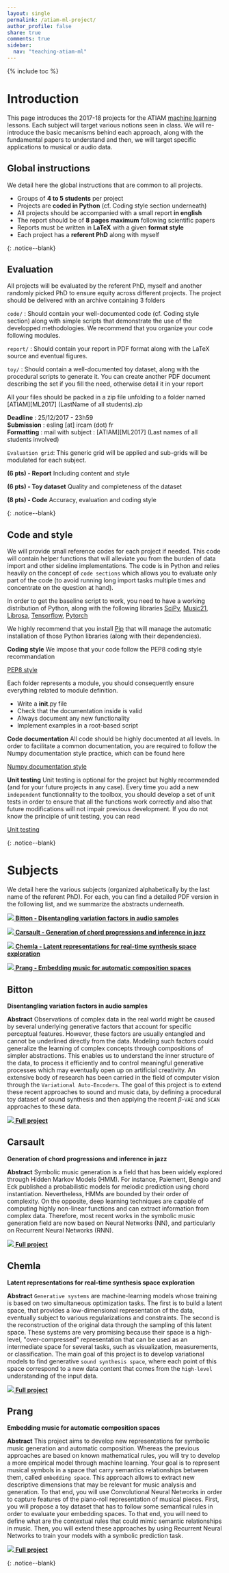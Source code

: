 ```yaml
---
layout: single
permalink: /atiam-ml-project/
author_profile: false
share: true
comments: true
sidebar:
  nav: "teaching-atiam-ml"
---
```


<script language="JavaScript" type="text/javascript" src="https://code.jquery.com/jquery-latest.min.js"></script>
<script>
$(document).ready(function(){
    $(".abuttons").click(function () {
        var idname= $(this).data('divid');
        $("#"+idname).show("slow");
    });
    $("#div1").hide();
    $("#div2").hide();
    $("#div3").hide();
});
</script>

{% include toc %}

# Introduction

<div markdown = "1">

This page introduces the 2017-18 projects for the ATIAM [machine learning](/atiam-ml) lessons. Each subject will target various notions seen in class. We will re-introduce the basic mecanisms behind each approach, along with the fundamental papers to understand and then, we will target specific applications to musical or audio data.

## Global instructions

We detail here the global instructions that are common to all projects.
 - Groups of **4 to 5 students** per project
 - Projects are **coded in Python** (cf. Coding style section underneath)
 - All projects should be accompanied with a small report **in english**
 - The report should be of **8 pages maximum** following scientific papers
 - Reports must be written in **LaTeX** with a given **format style**
 - Each project has a **referent PhD** along with myself

</div>{: .notice--blank}

## Evaluation

<div markdown = "1">

All projects will be evaluated by the referent PhD, myself and another randomly picked PhD to ensure equity across different projects. The project should be delivered with an archive containing 3 folders

`code/` : Should contain your well-documented code (cf. Coding style section) along with simple scripts that demonstrate the use of the developped methodologies. We recommend that you organize your code following modules.

`report/` : Should contain your report in PDF format along with the LaTeX source and eventual figures.

`toy/` : Should contain a well-documented toy dataset, along with the procedural scripts to generate it. You can create another PDF document describing the set if you fill the need, otherwise detail it in your report

All your files should be packed in a zip file unfolding to a folder named
     \[ATIAM\]\[ML2017\] (LastName of all students).zip

**Deadline**   : 25/12/2017 - 23h59  
**Submission** : esling [at] ircam (dot) fr  
**Formatting** : mail with subject : \[ATIAM\]\[ML2017\] (Last names of all students involved)  

`Evaluation grid`: This generic grid will be applied and sub-grids will be modulated for each subject.

**(6 pts) - Report** Including content and style

**(6 pts) - Toy dataset** Quality and completeness of the dataset

**(8 pts) - Code** Accuracy, evaluation and coding style

</div>{: .notice--blank}

## Code and style

<div markdown = "1">

We will provide small reference codes for each project if needed. This code will contain helper functions that will alleviate you from the burden of data import and other sideline implementations. The code is in Python and relies heavily on the concept of `code sections` which allows you to evaluate only part of the code (to avoid running long import tasks multiple times and concentrate on the question at hand).

In order to get the baseline script to work, you need to have a working distribution of Python, along with the following libraries [SciPy](https://www.scipy.org/), [Music21](http://web.mit.edu/music21/), [Librosa](http://librosa.github.io/librosa/index.html), [Tensorflow](https://www.tensorflow.org/), [Pytorch](http://pytorch.org/)
  
We highly recommend that you install [Pip](https://pypi.python.org/pypi/pip/) that will manage the automatic installation of those Python libraries (along with their dependencies). 

**Coding style**
We impose that your code follow the PEP8 coding style recommandation

[PEP8 style](https://www.python.org/dev/peps/pep-0008/)

Each folder represents a module, you should consequently ensure everything
related to module definition.
 - Write a __init__.py file
 - Check that the documentation inside is valid
 - Always document any new functionality
 - Implement examples in a root-based script
    
**Code documentation**
All code should be highly documented at all levels. In order to facilitate a common documentation, you are required to follow the Numpy documentation style practice, which can be found here

[Numpy documentation style](http://sphinxcontrib-napoleon.readthedocs.io/en/latest/example_numpy.html)

**Unit testing**
Unit testing is optional for the project but highly recommended (and for your future projects in any case). Every time you add a new `independent` functionnality to the toolbox, you should develop a set of unit tests in order to ensure that all the functions work correctly and also that future modifications will not impair previous development.
If you do not know the principle of unit testing, you can read

[Unit testing](https://docs.python.org/2/library/unittest.html)

</div>{: .notice--blank}

# Subjects 

<div markdown = "1">

We detail here the various subjects (organized alphabetically by the last name of the referent PhD). For each, you can find a detailed PDF version in the following list, and we summarize the abstracts underneath.

**[![](../images/pdf.png) Bitton - Disentangling variation factors in audio samples](../documents/mlProj_bitton.pdf)**

**[![](../images/pdf.png) Carsault - Generation of chord progressions and inference in jazz](../documents/mlProj_carsault.pdf)**

**[![](../images/pdf.png) Chemla - Latent representations for real-time synthesis space exploration](../documents/mlProj_chemla.pdf)**

**[![](../images/pdf.png) Prang - Embedding music for automatic composition spaces](../documents/mlProj_prang.pdf)**

## Bitton

**Disentangling variation factors in audio samples**

**Abstract**
Observations of complex data in the real world might be caused by several underlying generative factors that account for specific perceptual features. However, these factors are usually entangled and cannot be underlined directly from the data. Modeling such factors could generalize the learning of complex concepts through compositions of simpler abstractions. This enables us to understand the inner structure of the data, to process it efficiently and to control meaningful generative processes which may eventually open up on artificial creativity. An extensive body of research has been carried in the field of computer vision through the `Variational Auto-Encoders`. The goal of this project is to extend these recent approaches to sound and music data, by defining a procedural toy dataset of sound synthesis and then applying the recent $\beta$-`VAE` and `SCAN` approaches to these data.

**[![](../images/pdf.png) Full project](../documents/mlProj_bitton.pdf)**

## Carsault

**Generation of chord progressions and inference in jazz**

**Abstract**
Symbolic music generation is a field that has been widely explored through Hidden Markov Models (HMM). For instance, Paiement, Bengio and Eck published a probabilistic models for melodic prediction using chord instantiation. Nevertheless, HMMs are bounded by their order of complexity. On the opposite, deep learning techniques are capable of computing highly non-linear functions and can extract information from complex data. Therefore, most recent works in the symbolic music generation field are now based on Neural Networks (NN), and particularly on Recurrent Neural Networks (RNN). 

**[![](../images/pdf.png) Full project](../documents/mlProj_carsault.pdf)**

## Chemla

**Latent representations for real-time synthesis space exploration**

**Abstract**
`Generative systems` are machine-learning models whose training is based on two simultaneous optimization tasks. The first is to build a latent space, that provides a low-dimensional representation of the data, eventually subject to various regularizations and constraints. The second is the reconstruction of the original data through the sampling of this latent space. These systems are very promising because their space is a high-level, "over-compressed" representation that can be used as an intermediate space for several tasks, such as visualization, measurements, or classification. The main goal of this project is to develop variational models to find generative `sound synthesis space`, where each point of this space correspond to a new data content that comes from the `high-level` understanding of the input data.

**[![](../images/pdf.png) Full project](../documents/mlProj_chemla.pdf)**

## Prang

**Embedding music for automatic composition spaces**

**Abstract**
This project aims to develop new representations for symbolic music generation and automatic composition. Whereas the previous approaches are based on known mathematical rules, you will try to develop a more empirical model through machine learning. Your goal is to represent musical symbols in a space that carry semantics relationships between them, called `embedding space`. This approach allows to extract new descriptive dimensions that may be relevant for music analysis and generation. To that end, you will use Convolutional Neural Networks in order to capture features of the piano-roll representation of musical pieces. First, you will propose a toy dataset that has to follow some semantical rules in order to evaluate your embedding spaces. To that end, you will need to define what are the contextual rules that could mimic semantic relationships in music. Then, you will extend these approaches by using Recurrent Neural Networks to train your models with a symbolic prediction task.

**[![](../images/pdf.png) Full project](../documents/mlProj_prang.pdf)**

</div>{: .notice--blank}
